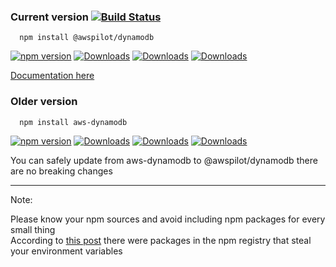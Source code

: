 
### Current version [![Build Status](https://travis-ci.org/awspilot/dynamodb-oop.svg?branch=master)](https://travis-ci.org/awspilot/dynamodb-oop)


```
  npm install @awspilot/dynamodb
```

[![npm version](https://badge.fury.io/js/%40awspilot%2Fdynamodb.svg)](https://badge.fury.io/js/%40awspilot%2Fdynamodb) 
[![Downloads](https://img.shields.io/npm/dm/@awspilot/dynamodb.svg?maxAge=2592000)](https://www.npmjs.com/package/@awspilot/dynamodb) 
[![Downloads](https://img.shields.io/npm/dy/@awspilot/dynamodb.svg?maxAge=2592000)](https://www.npmjs.com/package/@awspilot/dynamodb) 
[![Downloads](https://img.shields.io/npm/dt/@awspilot/dynamodb.svg?maxAge=2592000)](https://www.npmjs.com/package/@awspilot/dynamodb) 


[Documentation here](http://awspilot.github.io/dynamodb-oop)





### Older version


```
  npm install aws-dynamodb
```
[![npm version](https://badge.fury.io/js/aws-dynamodb.svg)](https://badge.fury.io/js/aws-dynamodb) 
[![Downloads](https://img.shields.io/npm/dm/aws-dynamodb.svg?maxAge=2592000)](https://www.npmjs.com/package/aws-dynamodb) 
[![Downloads](https://img.shields.io/npm/dy/aws-dynamodb.svg?maxAge=2592000)](https://www.npmjs.com/package/aws-dynamodb) 
[![Downloads](https://img.shields.io/npm/dt/aws-dynamodb.svg?maxAge=2592000)](https://www.npmjs.com/package/aws-dynamodb) 


You can safely update from aws-dynamodb to @awspilot/dynamodb there are no breaking changes  


---
Note:  

Please know your npm sources and avoid including npm packages for every small thing  
According to [this post](https://iamakulov.com/notes/npm-malicious-packages/) there were packages in the npm registry that steal your environment variables

